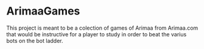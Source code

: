 # ArimaaGames

This project is meant to be a colection of games 
of Arimaa from Arimaa.com that would be instructive
for a player to study in order to beat the varius bots 
on the bot ladder.